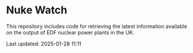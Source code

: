 # Nuke Watch

This repository includes code for retrieving the latest information available on the output of EDF nuclear power plants in the UK.

Last updated: 2025-01-28 11:11